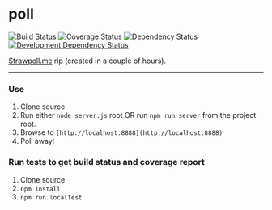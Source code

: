 poll
====


[![Build Status](https://img.shields.io/travis/opensoars/poll.svg?style=flat)](https://travis-ci.org/opensoars/poll)
[![Coverage Status](https://img.shields.io/coveralls/opensoars/poll.svg?style=flat)](https://coveralls.io/r/opensoars/poll)
[![Dependency Status](https://david-dm.org/opensoars/poll.svg?style=flat)](https://david-dm.org/opensoars/poll)
[![Development Dependency Status](https://david-dm.org/opensoars/poll/dev-status.svg?style=flat)](https://david-dm.org/opensoars/poll#info=devDependencies&view=table)



[Strawpoll.me](http://www.strawpoll.me/) rip (created in a couple of hours).


---


### Use
1. Clone source
2. Run either `node server.js` root OR run  `npm run server` from the project root.
3. Browse to `[http://localhost:8888](http://localhost:8888)`
4. Poll away!

### Run tests to get build status and coverage report
1. Clone source
2. `npm install`
3. `npm run localTest`